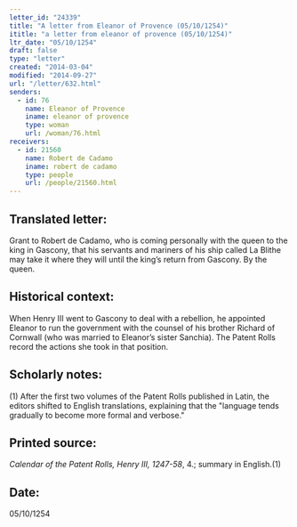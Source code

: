 ```yaml
---
letter_id: "24339"
title: "A letter from Eleanor of Provence (05/10/1254)"
ititle: "a letter from eleanor of provence (05/10/1254)"
ltr_date: "05/10/1254"
draft: false
type: "letter"
created: "2014-03-04"
modified: "2014-09-27"
url: "/letter/632.html"
senders:
  - id: 76
    name: Eleanor of Provence
    iname: eleanor of provence
    type: woman
    url: /woman/76.html
receivers:
  - id: 21560
    name: Robert de Cadamo
    iname: robert de cadamo
    type: people
    url: /people/21560.html
---
```

<h2> Translated letter:</h2>Grant to Robert de Cadamo, who is coming personally with the queen to the king in Gascony, that his servants and mariners of his ship called La Blithe may take it where they will until the king’s return from Gascony.
By the queen.
<h2 class="mt-4"> Historical context:</h2>When Henry III went to Gascony to deal with a rebellion, he appointed Eleanor to run the government with the counsel of his brother Richard of Cornwall (who was married to Eleanor’s sister Sanchia). The Patent Rolls record the actions she took in that position.
<h2 class="mt-4"> Scholarly notes:</h2>(1) After the first two volumes of the Patent Rolls published in Latin, the editors shifted to English translations, explaining that the "language tends gradually to become more formal and verbose."
<h2 class="mt-4"> Printed source:</h2><p><em>Calendar of the Patent Rolls, Henry III, 1247-58</em>, 4.; summary in English.(1)</p><h2 class="mt-4"> Date:</h2>05/10/1254
